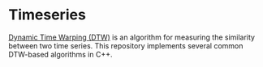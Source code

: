 # Timeseries #

[Dynamic Time Warping (DTW)](https://en.wikipedia.org/wiki/Dynamic_time_warping) is 
an algorithm for measuring the similarity between two time series. This repository 
implements several common DTW-based algorithms in C++.
